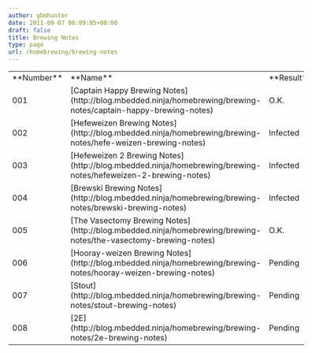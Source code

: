 ```yaml
---
author: gbmhunter
date: 2011-09-07 06:09:05+00:00
draft: false
title: Brewing Notes
type: page
url: /homebrewing/brewing-notes
---
```



<table style="width: 600px;" border="0" >
<tbody >
<tr >

<td >**Number**
</td>

<td >**Name**
</td>

<td >**Result**
</td>
</tr>
<tr >

<td >001
</td>

<td >[Captain Happy Brewing Notes](http://blog.mbedded.ninja/homebrewing/brewing-notes/captain-happy-brewing-notes)
</td>

<td >O.K.
</td>
</tr>
<tr >

<td >002
</td>

<td >[Hefeweizen Brewing Notes](http://blog.mbedded.ninja/homebrewing/brewing-notes/hefe-weizen-brewing-notes)
</td>

<td >Infected
</td>
</tr>
<tr >

<td >003
</td>

<td >[Hefeweizen 2 Brewing Notes](http://blog.mbedded.ninja/homebrewing/brewing-notes/hefeweizen-2-brewing-notes)
</td>

<td >Infected
</td>
</tr>
<tr >

<td >004
</td>

<td >[Brewski Brewing Notes](http://blog.mbedded.ninja/homebrewing/brewing-notes/brewski-brewing-notes)
</td>

<td >Infected
</td>
</tr>
<tr >

<td >005
</td>

<td >[The Vasectomy Brewing Notes](http://blog.mbedded.ninja/homebrewing/brewing-notes/the-vasectomy-brewing-notes)
</td>

<td >O.K.
</td>
</tr>
<tr >

<td >006
</td>

<td >[Hooray-weizen Brewing Notes](http://blog.mbedded.ninja/homebrewing/brewing-notes/hooray-weizen-brewing-notes)
</td>

<td >Pending
</td>
</tr>
<tr >

<td >007
</td>

<td >[Stout](http://blog.mbedded.ninja/homebrewing/brewing-notes/stout-brewing-notes)
</td>

<td >Pending
</td>
</tr>
<tr >

<td >008
</td>

<td >[2E](http://blog.mbedded.ninja/homebrewing/brewing-notes/2e-brewing-notes)
</td>

<td >Pending
</td>
</tr>
</tbody>
</table>
